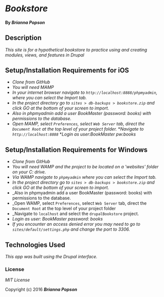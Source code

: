 # _Bookstore_

#### By _**Brianna Popson**_

## Description

_This site is for a hypothetical bookstore to practice using and creating modules, views, and features in Drupal_

## Setup/Installation Requirements for iOS

* _Clone from GitHub_
* _You will need MAMP_
* _In your internet browser navigate to ```http://localhost:8888/phpmyadmin```, where you can select the Import tab._
* _In the project directory go to ```sites > db-backups > bookstore.zip``` and click GO at the bottom of your screen to import._
* _Also in phpmyadmin add a user BookMaster (password: books) with permissions to the database._
* _Open MAMP, select ```Preferences```, select ```Web Server``` tab, direct the ```Document Root``` at the top level of your project folder._
*_Navigate to ```http://localhost:8888```_
*_Login as user:BookMaster pw:books_

## Setup/Installation Requirements for Windows

* _Clone from GitHub_
* _You will need WAMP and the project to be located on a 'websites' folder on your C: drive._
* _Via WAMP navigate to  ```phpmyadmin``` where you can select the Import tab._
* _In the project directory go to ```sites > db-backups > bookstore.zip``` and click GO at the bottom of your screen to import._
* _Also in phpmyadmin add a user BookMaster (password: books) with permissions to the database.
* _Open WAMP, select ```Preferences```, select ```Web Server``` tab, direct the ```Document Root``` at the top level of your project folder
* _Navigate to ```localhost``` and select the ```drupalBookstore``` project.
* _Login as user: BookMaster password: books_
* _If you encounter an access denied error you may need to go to ```sites/default/settings.php``` and change the port to 3306._

## Technologies Used

_This app was built using the Drupal interface._

### License

*MIT License*

Copyright (c) 2016 **_Brianna Popson_**

